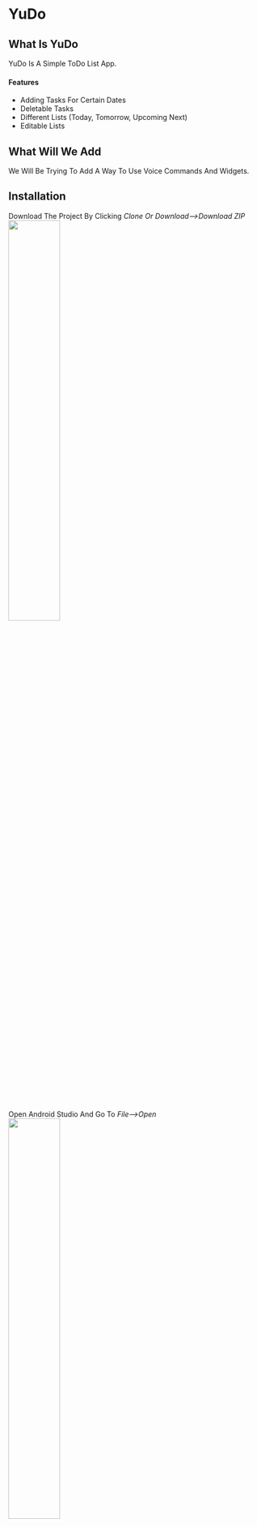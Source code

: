 # YuDo
## What Is YuDo
YuDo Is A Simple ToDo List App.
#### Features
* Adding Tasks For Certain Dates
* Deletable Tasks
* Different Lists (Today, Tomorrow, Upcoming Next)
* Editable Lists
## What Will We Add
We Will Be Trying To Add A Way To Use Voice Commands And Widgets.
## Installation             
Download The Project By Clicking *Clone Or Download-->Download ZIP*              
<img src="https://user-images.githubusercontent.com/24327117/38764668-4bb88126-3fee-11e8-8d1d-b973b0c6f8fa.JPG" width="45%"></img>                 
Open Android Studio And Go To *File-->Open*                           
<img src="https://user-images.githubusercontent.com/24327117/38764667-4a31de60-3fee-11e8-9df3-4019de83303a.JPG" width="45%"></img>                       
